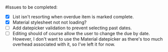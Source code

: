 #Issues to be completed:

- [x] List isn't resorting when overdue item is marked complete.
- [x] Material stylesheet not not loading?
- [ ] Add datepicker validation to prevent selecting past dates.
- [ ] Editing should of course allow the user to change the due by date. However, I don't want to use the Material datepicker as there's too much overhead associated with it, so I've left it for now.